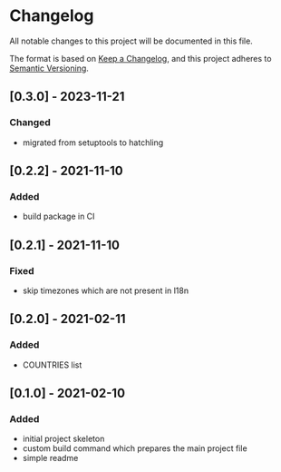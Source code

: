 # Changelog
All notable changes to this project will be documented in this file.

The format is based on [Keep a Changelog](https://keepachangelog.com/en/1.0.0/),
and this project adheres to [Semantic Versioning](https://semver.org/spec/v2.0.0.html).

## [0.3.0] - 2023-11-21

### Changed
- migrated from setuptools to hatchling

## [0.2.2] - 2021-11-10

### Added
- build package in CI

## [0.2.1] - 2021-11-10

### Fixed
- skip timezones which are not present in l18n

## [0.2.0] - 2021-02-11

### Added
- COUNTRIES list

## [0.1.0] - 2021-02-10

### Added
- initial project skeleton
- custom build command which prepares the main project file
- simple readme
